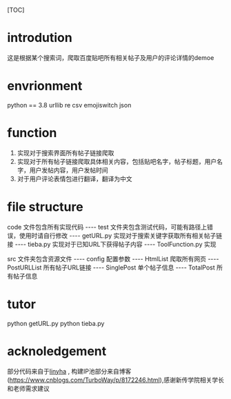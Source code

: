 [TOC]

# introdution
这是根据某个搜索词，爬取百度贴吧所有相关帖子及用户的评论详情的demoe

# envrionment
python == 3.8
urllib
re
csv
emojiswitch
json

# function
1. 实现对于搜索界面所有帖子链接爬取
2. 实现对于所有帖子链接爬取具体相关内容，包括贴吧名字，帖子标题，用户名字，用户发帖内容，用户发帖时间
3. 对于用户评论表情包进行翻译，翻译为中文

# file structure
code 文件包含所有实现代码
---- test 文件夹包含测试代码，可能有路径上错误，使用时请自行修改
---- getURL.py 实现对于搜索关键字获取所有相关帖子链接
---- tieba.py 实现对于已知URL下获得帖子内容
---- ToolFunction.py 实现

src 文件夹包含资源文件
---- config 配置参数
---- HtmlList 爬取所有网页
---- PostURLList 所有帖子URL链接
---- SinglePost 单个帖子信息
---- TotalPost 所有帖子信息

# tutor
python getURL.py
python tieba.py


# acknoledgement
部分代码来自于[linyha](https://github.com/linyha/tieba) , 构建IP池部分来自博客(https://www.cnblogs.com/TurboWay/p/8172246.html),感谢新传学院相关学长和老师需求建议